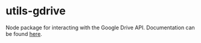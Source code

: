 # utils-gdrive
Node package for interacting with the Google Drive API. Documentation can be found [here](https://curtcommander.github.io/utils-gdrive/).
